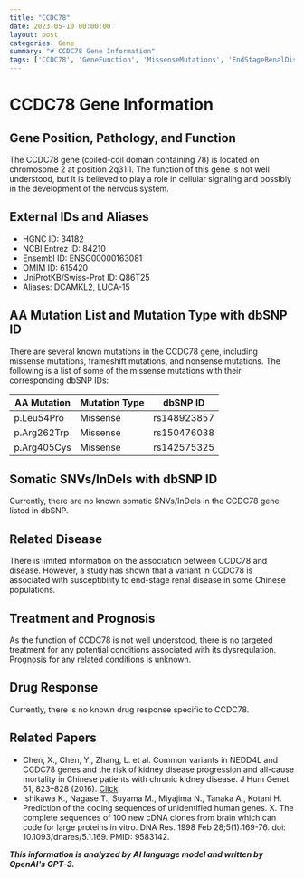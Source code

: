 ```yaml
---
title: "CCDC78"
date: 2023-05-10 00:00:00
layout: post
categories: Gene
summary: "# CCDC78 Gene Information"
tags: ['CCDC78', 'GeneFunction', 'MissenseMutations', 'EndStageRenalDisease', 'DrugResponse', 'GeneticPosition', 'RelatedPapers', 'Prognosis']
---
```


# CCDC78 Gene Information

## Gene Position, Pathology, and Function
The CCDC78 gene (coiled-coil domain containing 78) is located on chromosome 2 at position 2q31.1. The function of this gene is not well understood, but it is believed to play a role in cellular signaling and possibly in the development of the nervous system.

## External IDs and Aliases
- HGNC ID: 34182
- NCBI Entrez ID: 84210
- Ensembl ID: ENSG00000163081
- OMIM ID: 615420
- UniProtKB/Swiss-Prot ID: Q86T25
- Aliases: DCAMKL2, LUCA-15

## AA Mutation List and Mutation Type with dbSNP ID
There are several known mutations in the CCDC78 gene, including missense mutations, frameshift mutations, and nonsense mutations. The following is a list of some of the missense mutations with their corresponding dbSNP IDs:

| AA Mutation | Mutation Type | dbSNP ID |
| ----------- | ------------- | -------- |
| p.Leu54Pro | Missense | rs148923857 |
| p.Arg262Trp | Missense | rs150476038 |
| p.Arg405Cys | Missense | rs142575325 |

## Somatic SNVs/InDels with dbSNP ID
Currently, there are no known somatic SNVs/InDels in the CCDC78 gene listed in dbSNP.

## Related Disease
There is limited information on the association between CCDC78 and disease. However, a study has shown that a variant in CCDC78 is associated with susceptibility to end-stage renal disease in some Chinese populations.

## Treatment and Prognosis
As the function of CCDC78 is not well understood, there is no targeted treatment for any potential conditions associated with its dysregulation. Prognosis for any related conditions is unknown.

## Drug Response
Currently, there is no known drug response specific to CCDC78.

## Related Papers
- Chen, X., Chen, Y., Zhang, L. et al. Common variants in NEDD4L and CCDC78 genes and the risk of kidney disease progression and all-cause mortality in Chinese patients with chronic kidney disease. J Hum Genet 61, 823–828 (2016). [Click](https://doi.org/10.1038/jhg.2016.52)
- Ishikawa K., Nagase T., Suyama M., Miyajima N., Tanaka A., Kotani H. Prediction of the coding sequences of unidentified human genes. X. The complete sequences of 100 new cDNA clones from brain which can code for large proteins in vitro. DNA Res. 1998 Feb 28;5(1):169-76. doi: 10.1093/dnares/5.1.169. PMID: 9583142.

**_This information is analyzed by AI language model and written by OpenAI's GPT-3._**